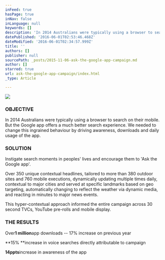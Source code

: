 ```yaml
---
inFeed: true
hasPage: true
inNav: false
inLanguage: null
keywords: []
description: 'In 2014 Australians were typically using a browser to search on their mobile. But the Google app offers a much better search experience. We needed to change this ingrained behaviour by driving awareness, downloads and daily usage of the app.'
datePublished: '2016-06-01T02:53:46.468Z'
dateModified: '2016-06-01T02:34:57.999Z'
title: ''
authors: []
publisher: null
sourcePath: _posts/2015-11-06-ask-the-google-app-campaign.md
author: []
starred: true
url: ask-the-google-app-campaign/index.html
_type: Article

---
```

![](https://the-grid-user-content.s3-us-west-2.amazonaws.com/0a2a8cc1-5e66-418e-b053-c7616dad5aa0.jpg)

### 

### OBJECTIVE

In 2014 Australians were typically using a browser to search on their mobile. But the Google app offers a much better search experience. We needed to change this ingrained behaviour by driving awareness, downloads and daily usage of the app.

### SOLUTION

Instigate search moments in peoples' lives and encourage them to 'Ask the Google app'.

Over 350 unique contextual headlines, tailored to more than 380 outdoor sites and 760 mobile executions, dynamically updating multiple times daily, contextual to major cities and served at specific landmarks based on geo targeting, automatically changing to reflect the weather via dynamic media, and reacting in minutes to major news events.

This hyper-contextual approach informed the entire campaign across 30 second TVCs, YouTube pre-rolls and mobile display.

### THE RESULTS

Over**1 million**app downloads -- 17% increase on previous year

**15% **increase in voice searches directly attributable to campaign

**14ppts**increase in awareness of the app